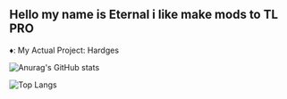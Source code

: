 ## Hello my name is Eternal i like make mods to TL PRO

♦️: My Actual Project: Hardges

![Anurag's GitHub stats](https://github-readme-stats.vercel.app/api?username=01Eternal&show_icons=true&theme=dracula) 

![Top Langs](https://github-readme-stats.vercel.app/api/top-langs/?username=01Eternal&hide_progress=true&theme=dracula&layout=donut)
